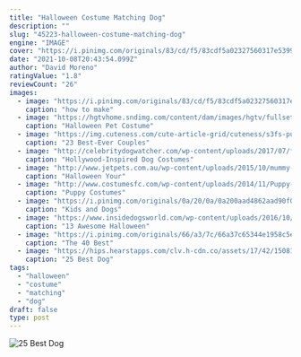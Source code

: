 ```yaml
---
title: "Halloween Costume Matching Dog"
description: ""
slug: "45223-halloween-costume-matching-dog"
engine: "IMAGE"
cover: "https://i.pinimg.com/originals/83/cd/f5/83cdf5a02327560317e5399b1b85cfa6.jpg"
date: "2021-10-08T20:43:54.099Z"
author: "David Moreno"
ratingValue: "1.8"
reviewCount: "26"
images:
  - image: "https://i.pinimg.com/originals/83/cd/f5/83cdf5a02327560317e5399b1b85cfa6.jpg"
    caption: "how to make"
  - image: "https://hgtvhome.sndimg.com/content/dam/images/hgtv/fullset/2014/7/16/1/original_Sam-Henderson-handmade-Halloween-dog-costume-business-man-beauty-v.jpg.rend.hgtvcom.616.822.suffix/1409060862760.jpeg"
    caption: "Halloween Pet Costume"
  - image: "https://img.cuteness.com/cute-article-grid/cuteness/s3fs-public/1475602540706mceclip0.jpg"
    caption: "23 Best-Ever Couples"
  - image: "http://celebritydogwatcher.com/wp-content/uploads/2017/07/funny_hollywood_dog_costume.jpg"
    caption: "Hollywood-Inspired Dog Costumes"
  - image: "http://www.jetpets.com.au/wp-content/uploads/2015/10/mummy-000010422874_Full.jpg"
    caption: "Halloween Your"
  - image: "http://www.costumesfc.com/wp-content/uploads/2014/11/Puppy-Costumes-for-Women.jpg"
    caption: "Puppy Costumes"
  - image: "https://i.pinimg.com/originals/0a/20/0a/0a200aad4862aad90f04f0b6826726be.jpg"
    caption: "Kids and Dogs"
  - image: "https://www.insidedogsworld.com/wp-content/uploads/2016/10/Husky-costume.jpg"
    caption: "13 Awesome Halloween"
  - image: "https://i.pinimg.com/originals/66/a3/7c/66a37c65344e1958c5ec9ece1668b967.jpg"
    caption: "The 40 Best"
  - image: "https://hips.hearstapps.com/clv.h-cdn.co/assets/17/42/1508189349-littleredcostumecraftberrybush-14.jpg?crop=1.0xw:1xh;center,top&resize=480:*"
    caption: "25 Best Dog"
tags:
  - "halloween"
  - "costume"
  - "matching"
  - "dog"
draft: false
type: post
---
```



![25 Best Dog](https://hips.hearstapps.com/clv.h-cdn.co/assets/17/42/1508189349-littleredcostumecraftberrybush-14.jpg?crop=1.0xw:1xh;center,top&resize=480:* "25 Best Dog")


<!--inArticleAds-->

<!--galleryOne-->


<!--inArticleAds-->

<!--galleryTwo-->


<!--galleryThree-->

